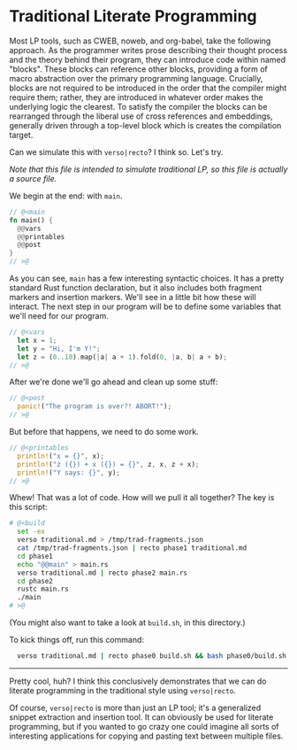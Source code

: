 # Traditional Literate Programming

Most LP tools, such as CWEB, noweb, and org-babel, take the following approach. As the programmer
writes prose describing their thought process and the theory behind their program, they can
introduce code within named "blocks". These blocks can reference other blocks, providing a form of
macro abstraction over the primary programming language. Crucially, blocks are not required to be
introduced in the order that the compiler might require them; rather, they are introduced in
whatever order makes the underlying logic the clearest. To satisfy the compiler the blocks can be
rearranged through the liberal use of cross references and embeddings, generally driven through a
top-level block which is creates the compilation target.

Can we simulate this with `verso|recto`? I think so. Let's try.

_Note that this file is intended to simulate traditional LP, so this file is actually a source file._

We begin at the end: with `main`.

```rust
// @<main
fn main() {
  @@vars
  @@printables
  @@post
}
// >@
```

As you can see, `main` has a few interesting syntactic choices. It has a pretty standard Rust
function declaration, but it also includes both fragment markers and insertion markers. We'll see in
a little bit how these will interact. The next step in our program will be to define some variables
that we'll need for our program.

```rust
// @<vars
  let x = 1;
  let y = "Hi, I'm Y!";
  let z = (0..10).map(|a| a + 1).fold(0, |a, b| a + b);
// >@
```

After we're done we'll go ahead and clean up some stuff:

```rust
// @<post
  panic!("The program is over?! ABORT!");
// >@
```

But before that happens, we need to do some work.

```rust
// @<printables
  println!("x = {}", x);
  println!("z ({}) + x ({}) = {}", z, x, z + x);
  println!("Y says: {}", y);
// >@
```

Whew! That was a lot of code. How will we pull it all together? The key is this script:

```bash
# @<build
  set -ex
  verso traditional.md > /tmp/trad-fragments.json
  cat /tmp/trad-fragments.json | recto phase1 traditional.md
  cd phase1
  echo "@@main" > main.rs
  verso traditional.md | recto phase2 main.rs
  cd phase2
  rustc main.rs
  ./main
# >@
```

(You might also want to take a look at `build.sh`, in this directory.)

To kick things off, run this command:

```bash
  verso traditional.md | recto phase0 build.sh && bash phase0/build.sh
```

------------

Pretty cool, huh? I think this conclusively demonstrates that we can do literate programming in the
traditional style using `verso|recto`.

Of course, `verso|recto` is more than just an LP tool; it's a generalized snippet extraction and
insertion tool. It can obviously be used for literate programming, but if you wanted to go crazy one
could imagine all sorts of interesting applications for copying and pasting text between multiple
files.
